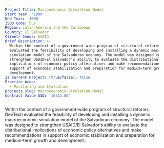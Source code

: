 ```yaml
---
Project Title: Macroeconomic Simulation Model
Start Year: '1990'
End Year: '1990'
ISO3 Code: SLV
Region: Latin America and the Caribbean
Country: El Salvador
Client/ Donor: USAID
Brief Description: >-
  Within the context of a government-wide program of structural reforms, DevTech
  evaluated the feasibility of developing and installing a dynamic macroeconomic
  simulation model of the Salvadoran economy. The model was designed to
  strengthen USAID/El Salvador's ability to evaluate the distributional
  implications of economic policy alternatives and make recommendations in
  support of economic stabilization and preparation for medium-term growth and
  development.
Is Current Project? (true/false): false
Practice Area:
  - Monitoring and Evaluation
projects_slug: Macroeconomic-Simulation-Model
Contract Value USD: '10313.00'
---
```

Within the context of a government-wide program of structural reforms, DevTech evaluated the feasibility of developing and installing a dynamic macroeconomic simulation model of the Salvadoran economy. The model was designed to strengthen USAID/El Salvador's ability to evaluate the distributional implications of economic policy alternatives and make recommendations in support of economic stabilization and preparation for medium-term growth and development.